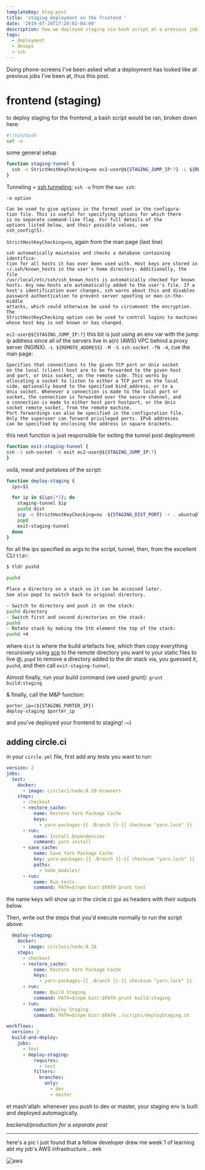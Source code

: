 ```yaml
---
templateKey: blog-post
title: 'staging deployment on the frontend '
date: '2019-07-24T17:20:02-04:00'
description: how we deployed staging via bash script at a previous job
tags:
  - deployment
  - devops
  - ssh
---
```

Doing phone-screens I've been asked what a deployment has looked like at previous jobs I've been at, thus this post.

# frontend (staging)

to deploy staging for the frontend, a bash script would be ran, broken down here:

```bash
#!/bin/bash
set -e
```

some general setup

```bash
function staging-tunnel {
  ssh -o StrictHostKeyChecking=no ec2-user@${STAGING_JUMP_IP:?} -L ${REMOTE_ADDRESS} -M -S ssh-socket -fN -4
}
```

Tunneling = [ssh tunneling](https://en.wikipedia.org/wiki/Tunneling_protocol); `ssh -o` from the `man ssh`:

```
-o option

Can be used to give options in the format used in the configura-
tion file. This is useful for specifying options for which there
is no separate command-line flag. For full details of the
options listed below, and their possible values, see
ssh_config(5).
```

`StrictHostKeyChecking=no`, again from the man page (last line)

```
ssh automatically maintains and checks a database containing identifica-
tion for all hosts it has ever been used with. Host keys are stored in
~/.ssh/known_hosts in the user's home directory. Additionally, the file
/usr/local/etc/ssh/ssh_known_hosts is automatically checked for known
hosts. Any new hosts are automatically added to the user's file. If a
host's identification ever changes, ssh warns about this and disables
password authentication to prevent server spoofing or man-in-the-middle
attacks, which could otherwise be used to circumvent the encryption. The
StrictHostKeyChecking option can be used to control logins to machines
whose host key is not known or has changed.
```

`ec2-user@${STAGING_JUMP_IP:?}` this bit is just using an env var with the jump ip address since all of the servers live in a(n) (AWS) VPC behind a proxy server (NGINX).
`-L ${REMOTE_ADDRESS} -M -S ssh-socket -fN -4`, cue the man page:

```
Specifies that connections to the given TCP port or Unix socket
on the local (client) host are to be forwarded to the given host
and port, or Unix socket, on the remote side. This works by
allocating a socket to listen to either a TCP port on the local
side, optionally bound to the specified bind_address, or to a
Unix socket. Whenever a connection is made to the local port or
socket, the connection is forwarded over the secure channel, and
a connection is made to either host port hostport, or the Unix
socket remote_socket, from the remote machine.
Port forwardings can also be specified in the configuration file.
Only the superuser can forward privileged ports. IPv6 addresses
can be specified by enclosing the address in square brackets.
```

this next function is just responsible for exiting the tunnel post deployment:

```bash
function exit-staging-tunnel {
ssh -S ssh-socket -O exit ec2-user@${STAGING_JUMP_IP:?}
}
```

voilà, meat and potatoes of the script:

```bash
function deploy-staging {
  ips=$1

  for ip in ${ips[*]}; do
    staging-tunnel $ip
    pushd dist
    scp -o StrictHostKeyChecking=no -${STAGING_DIST_PORT} -r . ubuntu@localhost:/usr/share/yr-site-dir/static
    popd
    exit-staging-tunnel
  done
}
```

for all the ips specified as args to the script, tunnel, then, from the excellent CLI `tldr`:

```bash
$ tldr pushd

pushd

Place a directory on a stack so it can be accessed later.
See also popd to switch back to original directory.

- Switch to directory and push it on the stack:
pushd directory
- Switch first and second directories on the stack:
pushd
- Rotate stack by making the 5th element the top of the stack:
pushd +4
```

where `dist` is where the build artefacts live, which then copy everything recursively using [scp](https://en.wikipedia.org/wiki/Secure_copy) to the remote directory you want to your static files to live @, `popd` to remove a directory added to the dir stack via, you guessed it, `pushd`, and then call `exit-staging-tunnel`.

Almost finally, run your build command (we used grunt): `grunt build:staging`

& finally, call the M&P function:

```
porter_ip=(${STAGING_PORTER_IP})
deploy-staging $porter_ip
```

and you've deployed your frontend to staging! :~)

## adding circle.ci 

in your `circle.yml` file, first add any tests you want to run:

```yaml
version: 2
jobs:
  test:
    docker:
      - image: circleci/node:8.10-browsers
    steps:
      - checkout
      - restore_cache:
          name: Restore Yarn Package Cache
          keys:
            - yarn-packages-{{ .Branch }}-{{ checksum "yarn.lock" }}
      - run:
          name: Install Dependencies
          command: yarn install
      - save_cache:
          name: Save Yarn Package Cache
          key: yarn-packages-{{ .Branch }}-{{ checksum "yarn.lock" }}
          paths:
            - node_modules/
      - run:
          name: Run tests
          command: PATH=$(npm bin):$PATH grunt test
```

the name keys will show up in the circle.ci gui as headers with their outputs below. 

Then, write out the steps that you'd execute normally to run the script above: 

```yaml
  deploy-staging:
    docker:
      - image: circleci/node:8.10
    steps:
      - checkout
      - restore_cache:
          name: Restore Yarn Package Cache
          keys:
            - yarn-packages-{{ .Branch }}-{{ checksum "yarn.lock" }}
      - run:
          name: Build Staging
          command: PATH=$(npm bin):$PATH grunt build:staging
      - run:
          name: Deploy Staging
          command: PATH=$(npm bin):$PATH ./scripts/deployStaging.sh

workflows:
  version: 2
  build-and-deploy:
    jobs:
      - test
      - deploy-staging:
          requires:
            - test
          filters:
            branches:
              only:
                - dev
                - master
```

et mash'allah: whenever you push to dev or master, your staging env is built and deployed automagically.

_backend/production for a separate post_

- - -

here's a pic i just found that a fellow developer drew me week 1 of learning abt my job's AWS infrastructure... eek 

![aws](https://res.cloudinary.com/cloudimgts/image/upload/v1565330133/xrocyhlzt4yww5qd6qvz.png)
